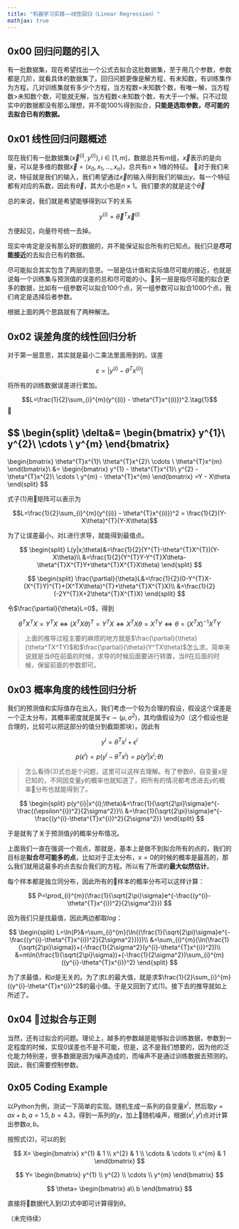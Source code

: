 ```yaml
---
title: "机器学习实践——线性回归（Linear Regression）"
mathjax: true
---
```


## 0x00 回归问题的引入
有一批数据集，现在希望找出一个公式去拟合这批数据集，至于用几个参数，参数都是几阶，就看具体的数据集了。回归问题更像是解方程，有未知数，有训练集作为方程，几对训练集就有多少个方程，当方程数=未知数个数，有唯一解，当方程数>未知数个数，可能就无解，当方程数<未知数个数，有大于一个解。只不过现实中的数据都没有那么理想，并不能100%得到拟合，**只能是选取参数，尽可能的去拟合已有的数据。**

## 0x01 线性回归问题概述
现在我们有一批数据集$(\overrightarrow{x}^{(i)},y^{(i)}),i\in[1,m]$，数据总共有$m$组，$\overrightarrow{x}$表示的是向量，可以是多维的数据$\overrightarrow{x}=(x_{0},x_{1},...,x_{n})$，总共有$n \times 1$维的特征。
对于我们来说，特征就是我们的输入，我们希望通过$\overrightarrow{x}$的输入得到我们的输出$y$。每一个特征都有对应的系数，因此有$\overrightarrow{\theta}$，其大小也是$n \times 1$。我们要求的就是这个$\overrightarrow{\theta}$

总的来说，我们就是希望能够得到以下的关系

$$y^{(i)} = \overrightarrow{\theta}^{T}\overrightarrow{x}^{(i)}$$

方便起见，向量符号统一去掉。

现实中肯定是没有那么好的数据的，并不能保证拟合所有的已知点。我们只是**尽可能接近**的去拟合已有的数据。

尽可能拟合其实包含了两层的意思。一层是估计值和实际值尽可能的接近，也就是说每一个训练集与预测值的误差的总和尽可能的小。另一层是指尽可能的拟合更多的数据，比如有一组参数可以拟合100个点，另一组参数可以拟合1000个点，我们肯定是选择后者参数。

根据上面的两个思路就有了两种解法。

## 0x02 误差角度的线性回归分析

对于第一层意思，其实就是最小二乘法里面用到的。误差 

$$\varepsilon=|y^{(i)} - \theta^{T}x^{(i)}|$$

将所有的训练数据误差进行累加。

$$L=\frac{1}{2}\sum_{i}^{m}(y^{(i)} - \theta^{T}x^{(i)})^2.\tag{1}$$


$$
\begin{split}
\delta&=
\begin{bmatrix}
y^{1}\\
y^{2}\\
\cdots \\
y^{m}
\end{bmatrix}
-
\begin{bmatrix}
\theta^{T}x^{1}\\
\theta^{T}x^{2}\\
\cdots \\
\theta^{T}x^{m}
\end{bmatrix}\\
&=
\begin{bmatrix}
y^{1} - \theta^{T}x^{1}\\
y^{2} - \theta^{T}x^{2}\\
\cdots \\
y^{m} - \theta^{T}x^{m}
\end{bmatrix}
=Y - X\theta
\end{split}
$$

式子$(1)$用矩阵可以表示为

$$L=\frac{1}{2}\sum_{i}^{m}(y^{(i)} - \theta^{T}x^{(i)})^2 = \frac{1}{2}(Y-X\theta)^{T}(Y-X\theta)$$

为了让误差最小，对$L$进行求导，就能得到最值点。

$$
\begin{split}
L(y|x;\theta)&=\frac{1}{2}(Y^{T}-\theta^{T}X^{T})(Y-X\theta)\\
&=\frac{1}{2}(Y^{T}Y-Y^{T}X\theta-\theta^{T}X^{T}Y+\theta^{T}X^{T}X\theta)
\end{split}
$$

$$
\begin{split}
\frac{\partial}{\theta}L&=\frac{1}{2}(0-Y^{T}X-(X^{T}Y)^{T}+(X^TX\theta)^{T}+\theta^{T}X^{T}X)\\
&=\frac{1}{2}(-2Y^{T}X+2\theta^{T}X^{T}X)
\end{split}
$$

令$\frac{\partial}{\theta}L=0$，得到

$$\theta^{T}X^{T}X=Y^{T}X\Leftrightarrow(X^{T}X\theta)^{T}=Y^{T}X\Leftrightarrow X^TX\theta=X^{T}Y\Leftrightarrow \theta=(X^{T}X)^{-1}X^{T}Y \tag{2}$$

> 上面的推导过程主要的麻烦的地方就是$\frac{\partial}{\theta}(\theta^TX^TY)$和$\frac{\partial}{\theta}(Y^TX\theta)$怎么求。简单来说就是当$\theta$在前面的时候，求导的时候后面要进行转置，当$\theta$在后面的时候，保留前面的参数即可。

## 0x03 概率角度的线性回归分析
我们的预测值和实际值存在出入，我们考虑一个较为合理的假设，假设这个误差是一个正太分布，其概率密度就是属于$\epsilon \sim (\mu,\sigma^2)$，其均值假设为0（这个假设也是合理的，比较可以把这部分的值分到截距那块）。因此有

$$
y^{i}=\theta^{T}x^{i}+\epsilon^{i}
$$

$$
p(\epsilon^{i})=p(y^{i}-\theta^{T}x^{i})=p(y^{i}|x^{i};\theta)\tag{3}
$$

> 怎么看待$(3)$式也是个问题，这里可以这样去理解。有了参数$\theta$，自变量$x$是已知的，不同因变量$y$的概率也就知道了，把所有的情况都考虑进去$y$的概率分布也就能得到了。

$$
\begin{split}
p(y^{i}|x^{i};\theta)&=\frac{1}{\sqrt{2\pi}\sigma}e^{-\frac{(\epsilon^{i})^2}{2\sigma^2}}\\
&=\frac{1}{\sqrt{2\pi}\sigma}e^{-\frac{(y^{i}-\theta^{T}x^{i})^2}{2\sigma^2}}
\end{split}
$$

于是就有了关于预测值$\hat{y}$的概率分布情况。

上面我们一直在强调一个观点，那就是，基本上是做不到拟合所有的点的，我们的目标是**拟合尽可能多的点**，比如对于正太分布，$x=0$的时候的概率是最高的，那么我们就用这最多的点去拟合我们的方程。所以有了所谓的**最大似然估计**。

每个样本都是独立同分布，因此所有的样本的概率分布可以这样计算：

$$
P=\prod_{i}^{m}(\frac{1}{\sqrt{2\pi}\sigma}e^{-\frac{(y^{i}-\theta^{T}x^{i})^2}{2\sigma^2}})
$$

因为我们只是找最值，因此两边都取$log$：

$$
\begin{split}
L=\ln{P}&=\sum_{i}^{m}(\ln{(\frac{1}{\sqrt{2\pi}\sigma}e^{-\frac{(y^{i}-\theta^{T}x^{i})^2}{2\sigma^2}})})\\
&=\sum_{i}^{m}(\ln(\frac{1}{\sqrt{2\pi}\sigma})+(-\frac{1}{2\sigma^2}(y^{i}-\theta^{T}x^{i})^2))\\
&=m\ln(\frac{1}{\sqrt{2\pi}\sigma})+(-\frac{1}{2\sigma^2})\sum_{i}^{m}((y^{i}-\theta^{T}x^{i})^2)
\end{split}
$$

为了求最值，和$\sigma$是无关的。为了求$L$的最大值，就是求$\frac{1}{2}\sum_{i}^{m}((y^{i}-\theta^{T}x^{i})^2$的最小值。于是又回到了式$(1)$。接下去的推导就如上所述了。

## 0x04 过拟合与正则
当然，还有过拟合的问题。理论上，越多的参数越是能够拟合训练数据，参数到一定程度的时候，实现0误差也不是不可能，但是，这不是我们想要的，因为他的泛化能力特别差，很多数据是因为噪声造成的，而噪声不是通过训练数据去预测的。因此，我们需要控制参数。

## 0x05 Coding Example
以Python为例，测试一下简单的实现。随机生成一系列的自变量$x^{i}$，然后取$y=ax+b,a=1.5, b=4.3$，得到一系列的$y$，加上随机噪声，根据$(x^{i},y^{i})$点对计算出参数$a,b$。

按照式$(2)$，可以的到

$$
X=
\begin{bmatrix}
x^{1} & 1 \\
x^{2} & 1 \\
\cdots & \cdots \\
x^{m} & 1
\end{bmatrix}
$$

$$
Y=
\begin{bmatrix}
y^{1} \\
y^{2} \\
\cdots \\
y^{m}
\end{bmatrix}
$$

$$
\theta=
\begin{bmatrix}
a\\
b
\end{bmatrix}
$$

直接将数据代入到$(2)$式中即可计算得到$\theta$。

（未完待续）





